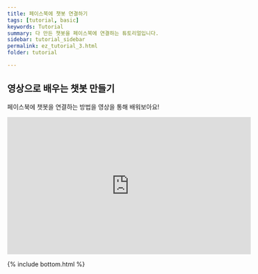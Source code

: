 ```yaml
---
title: 페이스북에 챗봇 연결하기
tags: [tutorial, basic]
keywords: Tutorial
summary: 다 만든 챗봇을 페이스북에 연결하는 튜토리얼입니다.
sidebar: tutorial_sidebar
permalink: ez_tutorial_3.html
folder: tutorial

---
```



## 영상으로 배우는 챗봇 만들기
페이스북에 챗봇을 연결하는 방법을 영상을 통해 배워보아요!

<div class="videowrapper">
<iframe width="560" height="315" src="https://www.youtube.com/embed/fGAEAh5H7uw" frameborder="0" allow="accelerometer; autoplay; encrypted-media; gyroscope; picture-in-picture" allowfullscreen></iframe>
</div>


{% include bottom.html %}
